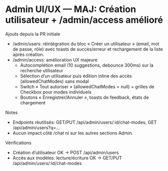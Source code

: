 # Admin UI/UX — MAJ: Création utilisateur + /admin/access amélioré

Ajouts depuis la PR initiale
- /admin/users: réintégration du bloc « Créer un utilisateur » (email, mot de passe, rôle) avec toasts de succès/erreur et rechargement de la liste après création.
- /admin/access: amélioration UX majeure
  - Autocomplétion email (10 suggestions, debounce 300ms) sur la recherche utilisateur
  - Sélection d’un utilisateur puis édition inline des accès (allowedChatModes) sans modal
  - Switch « Tout autoriser » (allowedChatModes = null) + grilles de Checkbox pour modes individuels
  - Boutons « Enregistrer/Annuler », toasts de feedback, états de chargement

Notes
- Endpoints réutilisés: GET/PUT /api/admin/users/:id/chat-modes, GET /api/admin/users?q=…
- Aucun impact côté /chat ni sur les autres sections Admin.

Vérifications
- Création d’utilisateur OK → POST /api/admin/users
- Accès aux modèles: lecture/écriture OK → GET/PUT /api/admin/users/:id/chat-modes
